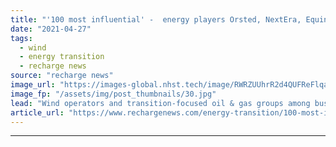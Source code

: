 ```yaml
---
title: "'100 most influential' -  energy players Orsted, NextEra, Equinor and BP make new Time list"
date: "2021-04-27"
tags: 
  - wind
  - energy transition
  - recharge news
source: "recharge news"
image_url: "https://images-global.nhst.tech/image/RWRZUUhrR2d4QUFReFlqaG9RUmNRcE4vY1YzZStXaVFLUXhjSzhpWWduND0=/nhst/binary/7883c37f3164f7e44ce1644db09e330f"
image_fp: "/assets/img/post_thumbnails/30.jpg"
lead: "Wind operators and transition-focused oil & gas groups among businesses on debut ranking by US current affairs publication"
article_url: "https://www.rechargenews.com/energy-transition/100-most-influential-energy-players-orsted-nextera-equinor-and-bp-make-new-time-list/2-1-1001965"
---
```


---
